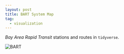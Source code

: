 ```yaml
---
layout: post
title: BART System Map
tag:
  - visualization
---
```


*Bay Area Rapid Transit* stations and routes in `tidyverse`.

![BART](https://shawenyao.github.io/BART/output/BART.svg)

<object type="image/svg+xml" data="https://shawenyao.github.io/BART/output/BART.svg" style="width:100%;height:100%;"></object>
